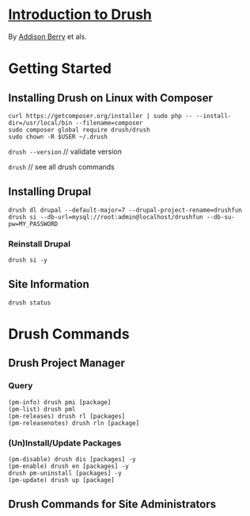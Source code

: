 [Introduction to Drush](https://app.pluralsight.com/courses/drush-introduction)
=========================
By [Addison Berry](http://app.pluralsight.com/author/addison-berry) et als.

# Getting Started

## Installing Drush on Linux with Composer

```
curl https://getcomposer.org/installer | sudo php -- --install-dir=/usr/local/bin --filename=composer
sudo composer global require drush/drush
sudo chown -R $USER ~/.drush
```

`drush --version` // validate version

`drush` // see all drush commands

## Installing Drupal

```
drush dl drupal --default-major=7 --drupal-project-rename=drushfun
drush si --db-url=mysql://root:admin@localhost/drushfun --db-su-pw=MY_PASSWORD
```

### Reinstall Drupal

`drush si -y`

## Site Information

`drush status`

# Drush Commands

## Drush Project Manager

### Query
```
(pm-info) drush pmi [package]
(pm-list) drush pml
(pm-releases) drush rl [packages]
(pm-releasenotes) drush rln [package]
```

### (Un)Install/Update Packages
```
(pm-disable) drush dis [packages] -y
(pm-enable) drush en [packages] -y
drush pm-uninstall [packages] -y
(pm-update) drush up [package]
```

## Drush Commands for Site Administrators


